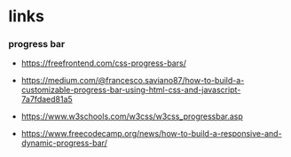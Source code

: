 
# links

### progress bar
* https://freefrontend.com/css-progress-bars/
* https://medium.com/@francesco.saviano87/how-to-build-a-customizable-progress-bar-using-html-css-and-javascript-7a7fdaed81a5
* https://www.w3schools.com/w3css/w3css_progressbar.asp
  
* https://www.freecodecamp.org/news/how-to-build-a-responsive-and-dynamic-progress-bar/
